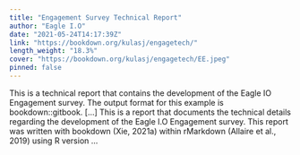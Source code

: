 ```yaml
---
title: "Engagement Survey Technical Report"
author: "Eagle I.O"
date: "2021-05-24T14:17:39Z"
link: "https://bookdown.org/kulasj/engagetech/"
length_weight: "18.3%"
cover: "https://bookdown.org/kulasj/engagetech/EE.jpeg"
pinned: false
---
```


This is a technical report that contains the development of the Eagle IO Engagement survey. The output format for this example is bookdown::gitbook. [...] This is a report that documents the technical details regarding the development of the Eagle I.O Engagement survey. This report was written with bookdown (Xie, 2021a) within rMarkdown (Allaire et al., 2019) using R version ...
